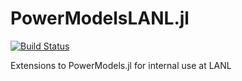 # PowerModelsLANL.jl

[![Build Status](https://ci.lanlytics.com/ansi/PowerModelsLANL.jl.svg?token=ECrcigCDqMTUNGQ2xTP5&branch=master)](https://ci.lanlytics.com/ansi/PowerModelsLANL.jl)

Extensions to PowerModels.jl for internal use at LANL
